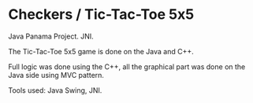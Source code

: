 # Checkers / Tic-Tac-Toe 5x5
Java Panama Project. JNI. 

The Tic-Tac-Toe 5x5 game is done on the Java and C++.

Full logic was done using the C++, all the graphical part was done on the Java side using MVC pattern.

Tools used: Java Swing, JNI.
